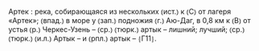 ---
---

Артек
: река, собирающаяся из нескольких ⦅ист.⦆ к ⦅С⦆ от лагеря «Артек»; ⦅впад.⦆ в море у ⦅зап.⦆ подножия ⦅г.⦆ Аю-Даг, в 0,8 км к ⦅В⦆ от устья ⦅р.⦆ Черкес-Узень – ⦅ср.⦆ ⦅тюрк.⦆ артык – лишний; лучший; ⦅ср.⦆ ⦅тюрк.⦆ ⦅и.л.⦆ Артык – и ⦅рпл.⦆ артык – ⦃Г11⦄.
